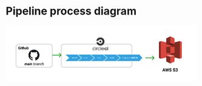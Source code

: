 # Pipeline process diagram

![Piepline process](https://raw.githubusercontent.com/diegolepore/store-frontend/main/screenshots/pipeline.png)